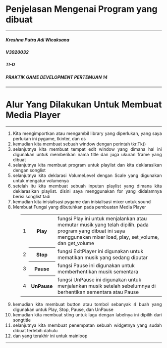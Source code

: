 <h1>Penjelasan Mengenai Program yang dibuat</h1>
<hr>
<h5>Kreshna Putra Adi Wicaksana</h5>
<h5>V3920032</h5>
<h5>TI-D</h5>
<h5>PRAKTIK GAME DEVELOPMENT PERTEMUAN 14</h5>
<hr>

<div style="text-align:justify">
  <h1><span>Alur Yang Dilakukan Untuk Membuat Media Player</span></h1>
  <hr>
  <ol>
    <li>Kita mengimportkan atau mengambil library yang diperlukan, yang saya perlukan ini pygame, tkinter, dan os</li>
    <li>kemudian kita membuat sebuah window dengan perintah tkr.Tk()</li>
    <li>selanjutnya kita membuat tempat edit window yang dimana hal ini digunakan untuk memberikan nama title dan juga ukuran frame yang dibuat</li>
    <li>selanjutnya kita membuat program untuk playlist dan kita deklarasikan dengan songlist</li>
    <li>selanjutnya kita deklarasi VolumeLevel dengan Scale yang digunakan untuk mengatur volumenya</li>
    <li>setelah itu kita membuat sebuah inputan playlist yang dimana kita deklarasikan playlist. disini saya menggunakan for yang didalamnya berisi songlist tadi</li>
    <li>kemudian kita inisialisasi pygame dan inisialisasi mixer untuk sound</li>
    <li>Membuat Fungsi yang dibutuhkan pada pembuatan Media Player</li>
      <ul>
        <table style="width:100%">
          <tr>
            <td>1
              <th>Play</th>
              <td>fungsi Play ini untuk menjalankan atau memutar musik yang telah dipilih. pada program yang dibuat ini saya menggunakan mixer load, play, set_volume, dan get_volume</td>
            </td>
          </tr>
          <tr>
            <td>2
              <th>Stop</th>
              <td>fungsi ExitPlayer ini digunakan untuk mematikan musik yang sedang diputar</td>
            </td>
          </tr>
          <tr>
            <td>3
              <th>Pause</th>
              <td>fungsi Pause ini digunakan untuk memberhentikan musik sementara</td>
            </td>
          </tr>
          <tr>
            <td>4
              <th>UnPause</th>
              <td>fungsi UnPause ini digunakan untuk menjalankan musik setelah sebelumnya di berhentikan sementara atau Pause</td>
            </td>
          </tr>
        </table>
      </ul>
    <li>kemudian kita membuat button atau tombol sebanyak 4 buah yang digunakan untuk Play, Stop, Pause, dan UnPause</li>
    <li>kemudian kita membuat sting untuk lagu dengan labelnya ini dipilih dari songtitle</li>
    <li>selanjutnya kita membuat penempatan sebuah widgetnya yang sudah dibuat terlebih dahulu</li>
    <li>dan yang terakhir ini untuk mainloop</li>
  </ol>
</div>
<hr>

